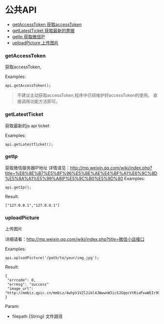 # 公共API


- [getAccessToken 获取accessToken](#getAccessToken)
- [getLatestTicket 获取最新的票据](#getLatestTicket)
- [getIp 获取微信IP](#getIp)
- [uploadPicture 上传图片](#uploadPicture)

### getAccessToken
获取accessToken,

Examples:
```
api.getAccessToken();
```
> 不建议主动获取accessToken,程序中已经维护好accessToken的使用。
> 直接调用功能方法即可。

### getLatestTicket

获取最新的js api ticket

Examples:
```
api.getLatestTicket();
```

### getIp
获取微信服务器IP地址
详情请见：<http://mp.weixin.qq.com/wiki/index.php?title=%E8%8E%B7%E5%8F%96%E5%BE%AE%E4%BF%A1%E6%9C%8D%E5%8A%A1%E5%99%A8IP%E5%9C%B0%E5%9D%80>
Examples:
```
api.getIp();
```
Result:
```
["127.0.0.1","127.0.0.1"]
```

### uploadPicture
上传图片

详细请看：<http://mp.weixin.qq.com/wiki/index.php?title=微信小店接口>

Examples:
```
api.uploadPicture('/path/to/your/img.jpg');
```

Result:
```
{
 "errcode": 0,
 "errmsg": "success"
 "image_url": "http://mmbiz.qpic.cn/mmbiz/4whpV1VZl2ibl4JWwwnW3icSJGqecVtRiaPxwWEIr99eYYL6AAAp1YBo12CpQTXFH6InyQWXITLvU4CU7kic4PcoXA/0"
}
```
Param: 
- filepath {String} 文件路径